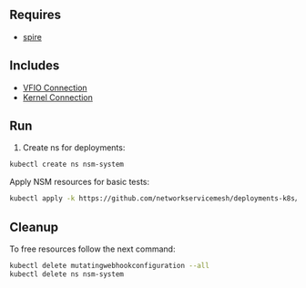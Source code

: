## Requires

- [spire](../spire)

## Includes

- [VFIO Connection](../use-cases/Vfio2Noop)
- [Kernel Connection](../use-cases/SriovKernel2Noop)

## Run

1. Create ns for deployments:
```bash
kubectl create ns nsm-system
```

Apply NSM resources for basic tests:
```bash
kubectl apply -k https://github.com/networkservicemesh/deployments-k8s/examples/sriov?ref=607f3b55fa6d4ada736620d0ebdb4f50e9a27007
```

## Cleanup

To free resources follow the next command:
```bash
kubectl delete mutatingwebhookconfiguration --all
kubectl delete ns nsm-system
```
